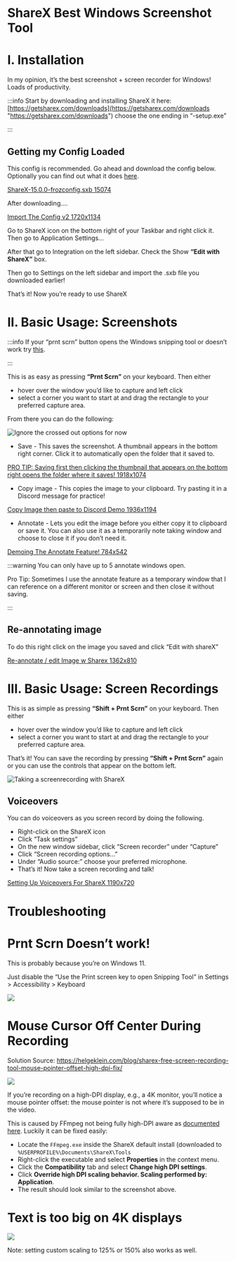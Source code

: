 # ShareX Best Windows Screenshot Tool

# I. Installation

In my opinion, it’s the best screenshot + screen recorder for Windows! Loads of productivity.


:::info
Start by downloading and installing ShareX it here: [https://getsharex.com/downloads](https://getsharex.com/downloads "https://getsharex.com/downloads") choose the one ending in  “-setup.exe”

:::


## Getting my Config Loaded

This config is recommended. Go ahead and download the config below. Optionally you can find out what it does [here](./ShareX%20Best%20Windows%20Screenshot%20Tool/What%20the%20.sxb%20config%20does.md).

[ShareX-15.0.0-frozconfig.sxb 15074](uploads/58040d4f-6956-478b-af72-b8669af438e0/d4e822e5-892f-45a6-bd53-136d4b415bcb/ShareX-15.0.0-frozconfig.sxb)

After downloading….

[Import The Config v2 1720x1134](uploads/58040d4f-6956-478b-af72-b8669af438e0/8cfaeef1-b369-4aa9-8834-a4dba3c51513/Import%20The%20Config%20v2.mp4)

Go to ShareX icon on the bottom right of your Taskbar and right click it. Then go to Application Settings… 

After that go to Integration on the left sidebar.  Check the Show **“Edit with ShareX”** box.

Then go to Settings on the left sidebar and import the .sxb file you downloaded earlier!

That’s it! Now you’re ready to use ShareX


# II. Basic Usage: Screenshots


:::info
If your “prnt scrn” button opens the Windows snipping tool or doesn’t work try [this](https://owiki.stoplagging.com/s/sharex#h-prnt-scrn-doesnt-work).

:::

This is as easy as pressing **“Prnt Scrn”** on your keyboard. Then either

* hover over the window you’d like to capture and left click
* select a corner you want to start at and drag the rectangle to your preferred capture area.

From there you can do the following:


 ![Ignore the crossed out options for now](uploads/58040d4f-6956-478b-af72-b8669af438e0/37010e58-238e-44d8-9e9f-7d5ee124a259/image-20231024-231810.png)

* Save - This saves the screenshot. A thumbnail appears in the bottom right corner. Click it to automatically open the folder that it saved to.

[PRO TIP: Saving first then clicking the thumbnail that appears on the bottom right opens the folder where it saves! 1918x1074](uploads/58040d4f-6956-478b-af72-b8669af438e0/bc9ea3e5-fc43-4028-b35c-ac2df2bd2477/Save%20And%20clicking%20Thumbnail%20opens%20folder.mp4)

* Copy image - This copies the image to your clipboard. Try pasting it in a Discord message for practice!


[Copy Image then paste to Discord Demo 1936x1194](uploads/58040d4f-6956-478b-af72-b8669af438e0/33d74e0b-6651-4e17-bdca-62fa3eff54e3/Copy%20Pasting%20to%20Discord.mp4)

* Annotate - Lets you edit the image before you either copy it to clipboard or save it. You can also use it as a temporarily note taking window and choose to close it if you don’t need it.

[Demoing The Annotate Feature! 784x542](uploads/58040d4f-6956-478b-af72-b8669af438e0/45088e49-de34-418f-847f-85130a483af4/Annotate.mp4)


:::warning
You can only have up to 5 annotate windows open.


Pro Tip: Sometimes I use the annotate feature as a temporary window that I can reference on a different monitor or screen and then close it without saving.

:::


## Re-annotating image

To do this right click on the image you saved and click “Edit with shareX”


[Re-annotate / edit Image w Sharex 1362x810](uploads/58040d4f-6956-478b-af72-b8669af438e0/71440d86-89a9-4757-9fe5-4167c3ac208c/Reedit%20Image%20w%20Sharex.mp4)

# III. Basic Usage: Screen Recordings

This is as simple as pressing **“Shift + Prnt Scrn”** on your keyboard. Then either

* hover over the window you’d like to capture and left click
* select a corner you want to start at and drag the rectangle to your preferred capture area.

That’s it! You can save the recording by pressing **“Shift + Prnt Scrn”** again or you can use the controls that appear on the bottom left.

 ![Taking a screenrecording with ShareX](uploads/58040d4f-6956-478b-af72-b8669af438e0/b4f0c252-bb0c-4cdf-93a7-d8c49c3f270f/Untitled.png)

## Voiceovers

You can do voiceovers as you screen record by doing the following.

* Right-click on the ShareX icon
* Click “Task settings”
* On the new window sidebar, click “Screen recorder” under “Capture”
* Click “Screen recording options…”
* Under “Audio source:” choose your preferred microphone.
* That’s it! Now take a screen recording and talk!


[Setting Up Voiceovers For ShareX 1190x720](uploads/58040d4f-6956-478b-af72-b8669af438e0/a99da4d9-40a7-4fca-9e06-4ad44c8bc294/SettingUpVoiceoversForSharex.mp4)

# Troubleshooting

# Prnt Scrn Doesn’t work!

This is probably because you’re on Windows 11. 

Just disable the “Use the Print screen key to open Snipping Tool” in Settings > Accessibility > Keyboard

 ![](uploads/58040d4f-6956-478b-af72-b8669af438e0/32dc4974-3b83-491e-a75c-d7b494db33b3/image.png)

# Mouse Cursor Off Center During Recording

Solution Source: <https://helgeklein.com/blog/sharex-free-screen-recording-tool-mouse-pointer-offset-high-dpi-fix/>

 ![](uploads/58040d4f-6956-478b-af72-b8669af438e0/db1f5c55-739f-4fa5-b60d-bd24a37aacd7/Untitled.png)

If you’re recording on a high-DPI display, e.g., a 4K monitor, you’ll notice a mouse pointer offset: the mouse pointer is not where it’s supposed to be in the video.

This is caused by FFmpeg not being fully high-DPI aware as [documented here](https://github.com/rdp/screen-capture-recorder-to-video-windows-free/issues/56 "https://github.com/rdp/screen-capture-recorder-to-video-windows-free/issues/56"). Luckily it can be fixed easily:

* Locate the `FFmpeg.exe` inside the ShareX default install (downloaded to `%USERPROFILE%\Documents\ShareX\Tools`
* Right-click the executable and select **Properties** in the context menu.
* Click the **Compatibility** tab and select **Change high DPI settings**.
* Click **Override high DPI scaling behavior. Scaling performed by: Application**.
* The result should look similar to the screenshot above.

# Text is too big on 4K displays

 ![](uploads/58040d4f-6956-478b-af72-b8669af438e0/f29c2ac6-6f9f-45bb-a06b-f15a983e4ed1/Untitled.png)

Note: setting custom scaling to 125% or 150% also works as well.